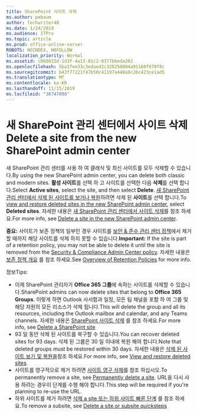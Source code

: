 ```yaml
---
title: SharePoint 사이트 삭제
ms.author: pebaum
author: Techwriter40
ms.date: 1/24/2019
ms.audience: ITPro
ms.topic: article
ms.prod: office-online-server
ROBOTS: NOINDEX, NOFOLLOW
localization_priority: Normal
ms.assetid: c060815d-1d3f-4a13-81c2-0377bbeda202
ms.openlocfilehash: 5ba1fee33c3edaed2c320250004a91160f870f8c
ms.sourcegitcommit: b43f77221f47b50c41197a448a9c26c423ce1ad5
ms.translationtype: MT
ms.contentlocale: ko-KR
ms.lasthandoff: 11/15/2019
ms.locfileid: "36747898"
---
```

# <a name="delete-a-site-from-the-new-sharepoint-admin-center"></a><span data-ttu-id="a0627-102">새 SharePoint 관리 센터에서 사이트 삭제</span><span class="sxs-lookup"><span data-stu-id="a0627-102">Delete a site from the new SharePoint admin center</span></span>

<span data-ttu-id="a0627-103">새 SharePoint 관리 센터를 사용 하 여 클래식 및 최신 사이트를 모두 삭제할 수 있습니다.</span><span class="sxs-lookup"><span data-stu-id="a0627-103">By using the new SharePoint admin center, you can delete both classic and modern sites.</span></span> <span data-ttu-id="a0627-104">**활성 사이트**를 선택 하 고 사이트를 선택한 다음 **삭제**를 선택 합니다.</span><span class="sxs-lookup"><span data-stu-id="a0627-104">Select **Active sites**, select the site, and then select **Delete**.</span></span> <span data-ttu-id="a0627-105">[새 SharePoint 관리 센터에서 삭제 된 사이트를 보거나 복원](https://docs.microsoft.com/sharepoint/view-and-restore-deleted-sites-in-new-admin-center)하려면 삭제 된 **사이트**를 선택 합니다.</span><span class="sxs-lookup"><span data-stu-id="a0627-105">To [view and restore deleted sites in the new SharePoint admin center](https://docs.microsoft.com/sharepoint/view-and-restore-deleted-sites-in-new-admin-center), select **Deleted sites**.</span></span> <span data-ttu-id="a0627-106">자세한 내용은 [새 SharePoint 관리 센터에서 사이트 삭제](https://docs.microsoft.com/sharepoint/delete-site-collection#delete-a-site-in-the-new-sharepoint-admin-center)를 참조 하세요.</span><span class="sxs-lookup"><span data-stu-id="a0627-106">For more info, see [Delete a site in the new SharePoint admin center](https://docs.microsoft.com/sharepoint/delete-site-collection#delete-a-site-in-the-new-sharepoint-admin-center).</span></span>

<span data-ttu-id="a0627-107">**중요:** 사이트가 보존 정책의 일부인 경우 사이트를 [보안 &amp; 준수 관리 센터 정책](https://protection.office.com/?rfr=AdminCenter#/homepage)에서 제거할 때까지 해당 사이트를 삭제 하지 못할 수 있습니다.</span><span class="sxs-lookup"><span data-stu-id="a0627-107">**Important:** If the site is part of a retention policy, you may not be able to delete it until the site is removed from the [Security &amp; Compliance Admin Center policy](https://protection.office.com/?rfr=AdminCenter#/homepage).</span></span> <span data-ttu-id="a0627-108">자세한 내용은 [보존 정책 개요](https://docs.microsoft.com/office365/securitycompliance/retention-policies#content-in-onedrive-accounts-and-sharepoint-sites) 를 참조 하세요.</span><span class="sxs-lookup"><span data-stu-id="a0627-108">See [Overview of Retention Policies](https://docs.microsoft.com/office365/securitycompliance/retention-policies#content-in-onedrive-accounts-and-sharepoint-sites) for more info.</span></span> 

<span data-ttu-id="a0627-109">정보</span><span class="sxs-lookup"><span data-stu-id="a0627-109">Tips:</span></span>
- <span data-ttu-id="a0627-110">이제 SharePoint 관리자가 **Office 365 그룹**에 속하는 사이트를 삭제할 수 있습니다.</span><span class="sxs-lookup"><span data-stu-id="a0627-110">SharePoint admins can now delete sites that belong to **Office 365 Groups**.</span></span> <span data-ttu-id="a0627-111">이렇게 하면 Outlook 사서함과 일정, 모든 팀 채널을 포함 하 여 그룹 및 해당 자원의 모든 리소스가 삭제 됩니다.</span><span class="sxs-lookup"><span data-stu-id="a0627-111">This will delete the group and all its resources, including the Outlook mailbox and calendar, and any Teams channels.</span></span> <span data-ttu-id="a0627-112">자세한 내용은 [SharePoint 사이트 삭제](https://docs.microsoft.com/sharepoint/manage-sites-in-new-admin-center#delete-a-site) 를 참조 하세요.</span><span class="sxs-lookup"><span data-stu-id="a0627-112">For more info, see [Delete a SharePoint site](https://docs.microsoft.com/sharepoint/manage-sites-in-new-admin-center#delete-a-site)</span></span>
- <span data-ttu-id="a0627-113">93 일 동안 삭제 된 사이트를 복구할 수 있습니다.</span><span class="sxs-lookup"><span data-stu-id="a0627-113">You can recover deleted sites for 93 days.</span></span> <span data-ttu-id="a0627-114">삭제 된 그룹은 30 일 이내에 복원 해야 합니다.</span><span class="sxs-lookup"><span data-stu-id="a0627-114">Note that deleted groups must be restored within 30 days.</span></span> <span data-ttu-id="a0627-115">자세한 내용은 [삭제 된 사이트 보기 및 복원을](https://docs.microsoft.com/sharepoint/view-and-restore-deleted-sites-in-new-admin-center)참조 하세요.</span><span class="sxs-lookup"><span data-stu-id="a0627-115">For more info, see [View and restore deleted sites](https://docs.microsoft.com/sharepoint/view-and-restore-deleted-sites-in-new-admin-center).</span></span>
- <span data-ttu-id="a0627-116">사이트를 영구적으로 제거 하려면 [사이트 영구 삭제](https://docs.microsoft.com/sharepoint/delete-site-collection#permanently-delete-a-site)를 참조 하십시오.</span><span class="sxs-lookup"><span data-stu-id="a0627-116">To permanently remove a site, see [Permanently delete a site](https://docs.microsoft.com/sharepoint/delete-site-collection#permanently-delete-a-site).</span></span> <span data-ttu-id="a0627-117">URL을 다시 사용 하려는 경우이 단계를 수행 해야 합니다.</span><span class="sxs-lookup"><span data-stu-id="a0627-117">This step will be required if you're planning to re-use the URL.</span></span> 
- <span data-ttu-id="a0627-118">하위 사이트를 제거 하려면 [삭제 a site 또는 하위 사이트 빠른 단계](https://support.office.com/article/Delete-a-SharePoint-site-or-subsite-bc37b743-0cef-475e-9a8c-8fc4d40179fb#__bkmkshortcut) 를 참조 하세요.</span><span class="sxs-lookup"><span data-stu-id="a0627-118">To remove a subsite, see [Delete a site or subsite quicksteps](https://support.office.com/article/Delete-a-SharePoint-site-or-subsite-bc37b743-0cef-475e-9a8c-8fc4d40179fb#__bkmkshortcut)</span></span>
